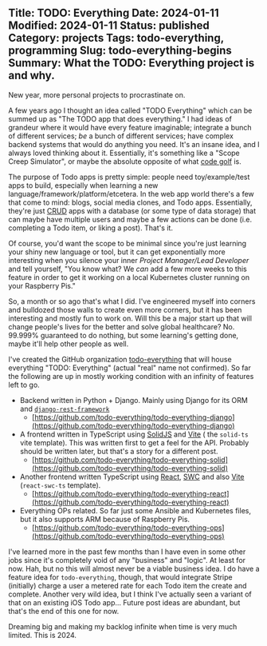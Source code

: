 Title: TODO: Everything
Date: 2024-01-11
Modified: 2024-01-11
Status: published
Category: projects
Tags: todo-everything, programming
Slug: todo-everything-begins
Summary: What the TODO: Everything project is and why.
---

New year, more personal projects to procrastinate on.

A few years ago I thought an idea called "TODO Everything" which can be summed up as "The TODO app that does
everything." I had ideas of grandeur where it would have every feature imaginable; integrate a bunch of different
services; _be_ a bunch of different services; have complex backend systems that would do anything you need. It's an
insane idea, and I always loved thinking
about it. Essentially, it's something like a "Scope Creep Simulator", or maybe the absolute opposite of
what [code golf](https://en.wikipedia.org/wiki/Code_golf) is.

The purpose of Todo apps is pretty simple: people need toy/example/test apps to build, especially when learning a new
language/framework/platform/etcetera. In the web app world there's a few that come to mind: blogs, social media clones,
and Todo apps. Essentially, they're just [CRUD](https://en.wikipedia.org/wiki/Create,_read,_update_and_delete) apps with
a database (or some type of data storage) that can maybe have multiple users and maybe a few actions can be done (i.e.
completing a Todo item, or liking a post). That's it.

Of course, you'd want the scope to be minimal since you're just learning your shiny new language or tool, but it can get
exponentially more interesting when you silence your inner _Project Manager/Lead Developer_ and tell yourself, "You know
what? We _can_ add a few more weeks to this feature in order to get it working on a local Kubernetes cluster running on
your Raspberry Pis."

So, a month or so ago that's what I did. I've engineered myself into corners and bulldozed those walls to create even
more corners, but it has been interesting and mostly fun to work on. Will this be a major start up that will change
people's lives for the better and solve global healthcare? No. 99.999% guaranteed to do nothing, but some learning's
getting done, maybe it'll help other people as well.

I've created the GitHub organization [todo-everything](https://github.com/todo-everything) that will house everything
"TODO: Everything" (actual "real" name not confirmed). So far the following are up in mostly working condition with an
infinity of features left to go.

* Backend written in Python + Django. Mainly using Django for its ORM
  and [`django-rest-framework`](https://www.django-rest-framework.org/)
    * [https://github.com/todo-everything/todo-everything-django](https://github.com/todo-everything/todo-everything-django)
* A frontend written in TypeScript using [SolidJS](https://www.solidjs.com/) and [Vite](https://vitejs.dev/) (
  the `solid-ts` vite template). This was written first to get a feel for
  the API. Probably should be written later, but that's a story for a different post.
    * [https://github.com/todo-everything/todo-everything-solid](https://github.com/todo-everything/todo-everything-solid)
* Another frontend written TypeScript using [React](https://react.dev/), [SWC](https://swc.rs/) and
  also [Vite](https://vitejs.dev/) (`react-swc-ts` template).
    * [https://github.com/todo-everything/todo-everything-react](https://github.com/todo-everything/todo-everything-react)
* Everything OPs related. So far just some Ansible and Kubernetes files, but it also supports ARM because of Raspberry
  Pis.
    * [https://github.com/todo-everything/todo-everything-ops](https://github.com/todo-everything/todo-everything-ops)

I've learned more in the past few months than I have even in some other jobs since it's completely void of any
"business" and "logic". At least for now. Hah, but no this will almost never be a viable business idea. I do have a
feature idea for `todo-everything`, though, that would integrate Stripe (initially) charge a user a metered rate for
each Todo item the create and complete. Another very wild idea, but I think I've actually seen a variant of that on an
existing iOS Todo app... Future post ideas are abundant, but that's the end of this one for now.

Dreaming big and making my backlog infinite when time is very much limited. This is 2024.